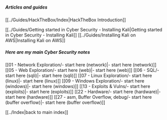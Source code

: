 
##### Articles and guides

[[../Guides/HackTheBox/Index|HackTheBox Introduction]]

[[../Guides/Getting started in Cyber Security - Installing Kali|Getting started in Cyber Security - Installing Kali]]
[[../Guides/Installing Kali on AWS|Installing Kali on AWS]]

##### Here are my main Cyber Security notes

[[01 - Network Exploration/- start here (network)|- start here (network)]]
[[05 - Web Exploration/- start here (web)|- start here (web)]]
[[06 - SQL/- start here (sqli)|- start here (sqli)]]
[[07 - Linux Exploration/- start here (linux)|- start here (linux)]]
[[09 - Windows Exploration/- start here (windows)|- start here (windows)]]
[[13 - Exploits & Vulns/- start here (exploits)|- start here (exploits)]]
[[22 - Hardware/- start here (hardware)|- start here (hardware)]]
[[27 - asm, Buffer Overflow, debug/- start here (buffer overflow)|- start here (buffer overflow)]]


[[../Index|back to main index]]
